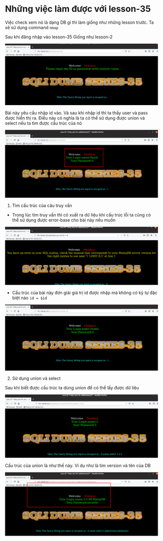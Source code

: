 # Những việc làm được với lesson-35
Việc check xem nó là dạng DB gì thì làm giống như những lesson trước. Ta sẽ sử dụng command `nmap`

Sau khi đăng nhập vào lesson-35 Giống như lesson-2

![](../images/lesson35/screen_2.png)

Bài này yêu cầu nhập id vào. Và sau khi nhập id thì ta thấy user và pass được hiển thị ra. Điều này có nghĩa là ta có thể sử dụng được union và select nếu ta tìm được cấu trúc của nó 

![](../images/lesson35/screen.png)

1. Tìm cấu trúc của câu truy vấn 
- Trong lúc tìm truy vấn thì có xuất ra dữ liệu khi cấu trúc lỗi ta cũng có thể sử dụng được error-base cho bài này nếu muốn 

![](../images/lesson35/screen_1.png)

- Cấu trúc của bài này đơn giải giá trị id được nhập mà không có ký tự đặc biệt nào `id = $id`  

![](../images/lesson35/screen_3.png)

2. Sử dụng union và select 

Sau khi biết được cấu trúc ta dùng union để có thể lấy được dữ liệu 

![](../images/lesson35/screen_4.png)

Cấu trúc của union là như thế này. Ví dụ như là tìm version và tên của DB  

![](../images/lesson35/screen_5.png)

